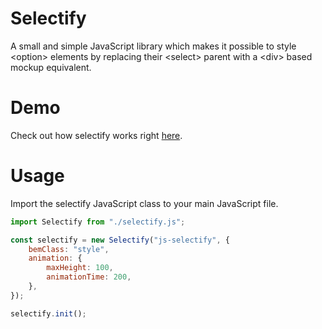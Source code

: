 # Selectify
A small and simple JavaScript library which makes it possible to style &lt;option> elements by replacing their &lt;select> parent with a &lt;div> based mockup equivalent.

# Demo
Check out how selectify works right [here](https://vanjazeli.github.io/selectify/).

# Usage
Import the selectify JavaScript class to your main JavaScript file.
```javascript
import Selectify from "./selectify.js";

const selectify = new Selectify("js-selectify", {
    bemClass: "style",
    animation: {
        maxHeight: 100,
        animationTime: 200,
    },
});

selectify.init();
```
